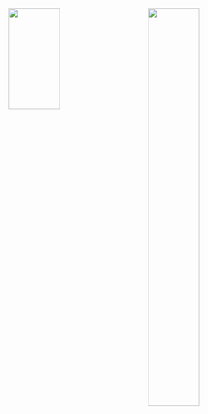 <!--
### Hi there 👋


**JeromeK13/JeromeK13** is a ✨ _special_ ✨ repository because its `README.md` (this file) appears on your GitHub profile.

Here are some ideas to get you started:

- 🔭 I’m currently working on ...
- 🌱 I’m currently learning ...
- 👯 I’m looking to collaborate on ...
- 🤔 I’m looking for help with ...
- 💬 Ask me about ...
- 📫 How to reach me: ...
- 😄 Pronouns: ...
- ⚡ Fun fact: ...
-->

<div>
  <a href="https://i.pinimg.com/originals/50/83/e0/5083e0a2a7dcaae07c142e8b87036a27.gif">
    <img align="left" src="https://i.pinimg.com/originals/50/83/e0/5083e0a2a7dcaae07c142e8b87036a27.gif" width="45%" height="200"/>
  </a>
  <a>
    <img align="right" src="https://github-readme-stats.vercel.app/api?username=JeromeK13&show_icons=true" width="45%"/>
  </a>
 </div>













<!-- 
![Programmer](https://i.pinimg.com/originals/50/83/e0/5083e0a2a7dcaae07c142e8b87036a27.gif) 
![Jerome's github stats](https://github-readme-stats.vercel.app/api?username=JeromeK13&show_icons=true)

[![ReadMe Card](https://github-readme-stats.vercel.app/api/pin/?username=anuraghazra&repo=github-readme-stats)](https://github.com/anuraghazra/github-readme-stats)

<a href="https://github.com/anuraghazra/github-readme-stats">
  <img align="left" src="https://github-readme-stats.vercel.app/api/pin/?username=anuraghazra&repo=github-readme-stats" />
</a>
<a href="https://github.com/anuraghazra/convoychat">
  <img align="left" src="https://github-readme-stats.vercel.app/api/pin/?username=anuraghazra&repo=convoychat" />
</a>
-->
